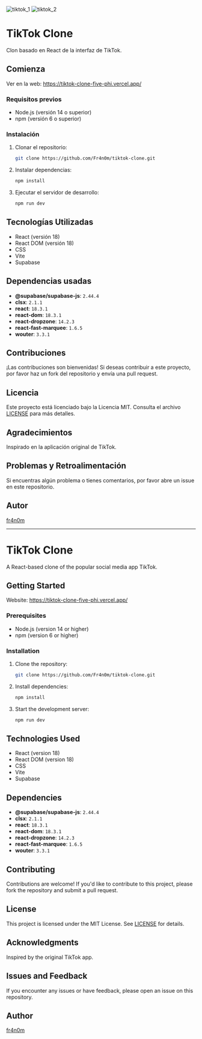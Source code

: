![tiktok_1](https://github.com/user-attachments/assets/414c6a16-fe03-4c96-ae89-604ba72dff4a)
![tiktok_2](https://github.com/user-attachments/assets/623473e0-da7c-4ba5-b222-0daaa6104739)

# TikTok Clone

Clon basado en React de la interfaz de TikTok.

## Comienza

Ver en la web: https://tiktok-clone-five-phi.vercel.app/

### Requisitos previos

- Node.js (versión 14 o superior)
- npm (versión 6 o superior)

### Instalación

1. Clonar el repositorio:

   ```bash
   git clone https://github.com/Fr4n0m/tiktok-clone.git
   ```

2. Instalar dependencias:

   ```bash
   npm install
   ```

3. Ejecutar el servidor de desarrollo:

   ```bash
   npm run dev
   ```

## Tecnologías Utilizadas

- React (versión 18)
- React DOM (versión 18)
- CSS
- Vite
- Supabase

## Dependencias usadas

- **@supabase/supabase-js**: `2.44.4`
- **clsx**: `2.1.1`
- **react**: `18.3.1`
- **react-dom**: `18.3.1`
- **react-dropzone**: `14.2.3`
- **react-fast-marquee**: `1.6.5`
- **wouter**: `3.3.1`

## Contribuciones

¡Las contribuciones son bienvenidas! Si deseas contribuir a este proyecto, por favor haz un fork del repositorio y envía una pull request.

## Licencia

Este proyecto está licenciado bajo la Licencia MIT. Consulta el archivo [LICENSE](LICENSE) para más detalles.

## Agradecimientos

Inspirado en la aplicación original de TikTok.

## Problemas y Retroalimentación

Si encuentras algún problema o tienes comentarios, por favor abre un issue en este repositorio.

## Autor

[fr4n0m](https://github.com/Fr4n0m)

---

# TikTok Clone

A React-based clone of the popular social media app TikTok.

## Getting Started

Website: https://tiktok-clone-five-phi.vercel.app/

### Prerequisites

- Node.js (version 14 or higher)
- npm (version 6 or higher)

### Installation

1. Clone the repository:

   ```bash
   git clone https://github.com/Fr4n0m/tiktok-clone.git
   ```

2. Install dependencies:

   ```bash
   npm install
   ```

3. Start the development server:

   ```bash
   npm run dev
   ```

## Technologies Used

- React (version 18)
- React DOM (version 18)
- CSS
- Vite
- Supabase

## Dependencies

- **@supabase/supabase-js**: `2.44.4`
- **clsx**: `2.1.1`
- **react**: `18.3.1`
- **react-dom**: `18.3.1`
- **react-dropzone**: `14.2.3`
- **react-fast-marquee**: `1.6.5`
- **wouter**: `3.3.1`

## Contributing

Contributions are welcome! If you'd like to contribute to this project, please fork the repository and submit a pull request.

## License

This project is licensed under the MIT License. See [LICENSE](LICENSE) for details.

## Acknowledgments

Inspired by the original TikTok app.

## Issues and Feedback

If you encounter any issues or have feedback, please open an issue on this repository.

## Author

[fr4n0m](https://github.com/Fr4n0m)
